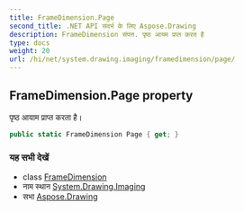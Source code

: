 ```yaml
---
title: FrameDimension.Page
second_title: .NET API संदर्भ के लिए Aspose.Drawing
description: FrameDimension संपत्त. पृष्ठ आयम प्रप्त करत है
type: docs
weight: 20
url: /hi/net/system.drawing.imaging/framedimension/page/
---
```

## FrameDimension.Page property

पृष्ठ आयाम प्राप्त करता है।

```csharp
public static FrameDimension Page { get; }
```

### यह सभी देखें

* class [FrameDimension](../)
* नाम स्थान [System.Drawing.Imaging](../../framedimension/)
* सभा [Aspose.Drawing](../../../)


